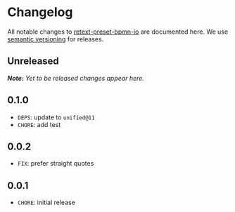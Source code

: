 # Changelog

All notable changes to [retext-preset-bpmn-io](https://github.com/bpmn-io/retext-preset-bpmn-io) are documented here. We use [semantic versioning](http://semver.org/) for releases.

## Unreleased

***Note:** Yet to be released changes appear here.*

## 0.1.0

* `DEPS`: update to `unified@11`
* `CHORE`: add test

## 0.0.2

* `FIX`: prefer straight quotes

## 0.0.1

* `CHORE`: initial release
